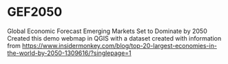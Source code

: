 # GEF2050
Global Economic Forecast Emerging Markets Set to Dominate by 2050
Created this demo webmap in QGIS with a dataset created with information from https://www.insidermonkey.com/blog/top-20-largest-economies-in-the-world-by-2050-1309616/?singlepage=1

